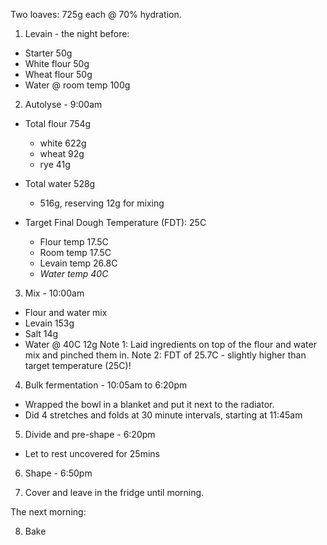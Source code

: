 Two loaves: 725g each @ 70% hydration.

1. Levain - the night before:
  - Starter           50g
  - White flour       50g
  - Wheat flour       50g
  - Water @ room temp 100g

2. Autolyse - 9:00am
  * Total flour 754g
    - white 622g
    - wheat  92g
    - rye    41g

  * Total water 528g     
    - 516g, reserving 12g for mixing

  * Target Final Dough Temperature (FDT): 25C
    - Flour temp  17.5C
    - Room temp   17.5C
    - Levain temp 26.8C
    - *Water temp 40C*

3. Mix - 10:00am
  - Flour and water mix
  - Levain      153g
  - Salt         14g
  - Water @ 40C  12g
Note 1: Laid ingredients on top of the flour and water mix and pinched them in.
Note 2: FDT of 25.7C - slightly higher than target temperature (25C)!

4. Bulk fermentation - 10:05am to 6:20pm
  - Wrapped the bowl in a blanket and put it next to the radiator.
  - Did 4 stretches and folds at 30 minute intervals, starting at 11:45am

5. Divide and pre-shape - 6:20pm
  - Let to rest uncovered for 25mins

6. Shape - 6:50pm

7. Cover and leave in the fridge until morning.

The next morning:

8. Bake
